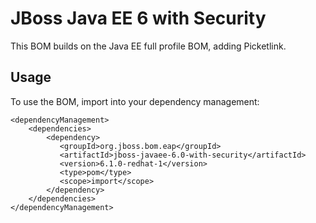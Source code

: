 JBoss Java EE 6 with Security
=============================

This BOM builds on the Java EE full profile BOM, adding Picketlink.
 
Usage
-----

To use the BOM, import into your dependency management:

    <dependencyManagement>
        <dependencies>
            <dependency>
               <groupId>org.jboss.bom.eap</groupId>
               <artifactId>jboss-javaee-6.0-with-security</artifactId>
               <version>6.1.0-redhat-1</version>
               <type>pom</type>
               <scope>import</scope>
            </dependency>
        </dependencies>
    </dependencyManagement>
